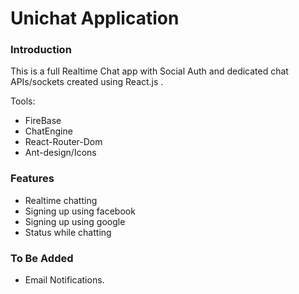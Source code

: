# Unichat Application


### Introduction
This is a full Realtime Chat app with Social Auth and dedicated chat APIs/sockets created using React.js .

Tools:
- FireBase
- ChatEngine
- React-Router-Dom
- Ant-design/Icons

### Features 
- Realtime chatting 
- Signing up using facebook
- Signing up using google
- Status while chatting 

### To Be Added
- Email Notifications.
